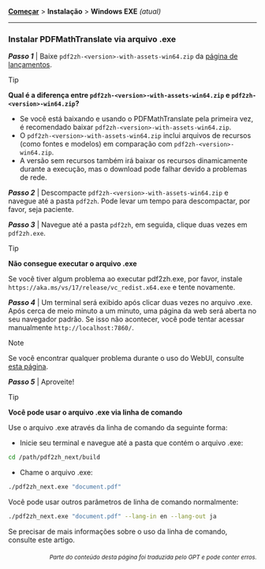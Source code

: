 [**Começar**](./getting-started.md) > **Instalação** > **Windows EXE** _(atual)_

---

### Instalar PDFMathTranslate via arquivo .exe

***Passo 1*** | Baixe `pdf2zh-<version>-with-assets-win64.zip` da [página de lançamentos](https://github.com/PDFMathTranslate/PDFMathTranslate-next/releases).

> [!TIP]
> **Qual é a diferença entre `pdf2zh-<version>-with-assets-win64.zip` e `pdf2zh-<version>-win64.zip`?**
>
> - Se você está baixando e usando o PDFMathTranslate pela primeira vez, é recomendado baixar `pdf2zh-<version>-with-assets-win64.zip`.
> - O `pdf2zh-<version>-with-assets-win64.zip` inclui arquivos de recursos (como fontes e modelos) em comparação com `pdf2zh-<version>-win64.zip`.
> - A versão sem recursos também irá baixar os recursos dinamicamente durante a execução, mas o download pode falhar devido a problemas de rede.

***Passo 2*** | Descompacte `pdf2zh-<version>-with-assets-win64.zip` e navegue até a pasta `pdf2zh`. Pode levar um tempo para descompactar, por favor, seja paciente.

***Passo 3*** | Navegue até a pasta `pdf2zh`, em seguida, clique duas vezes em `pdf2zh.exe`.

> [!TIP]
> **Não consegue executar o arquivo .exe**
>
> Se você tiver algum problema ao executar pdf2zh.exe, por favor, instale `https://aka.ms/vs/17/release/vc_redist.x64.exe` e tente novamente.

***Passo 4*** | Um terminal será exibido após clicar duas vezes no arquivo .exe. Após cerca de meio minuto a um minuto, uma página da web será aberta no seu navegador padrão. Se isso não acontecer, você pode tentar acessar manualmente `http://localhost:7860/`.

> [!NOTE]
>
> Se você encontrar qualquer problema durante o uso do WebUI, consulte [esta página](./USAGE_webui.md).

***Passo 5*** | Aproveite!

> [!TIP]
> **Você pode usar o arquivo .exe via linha de comando**
>
> Use o arquivo .exe através da linha de comando da seguinte forma:
>
> - Inicie seu terminal e navegue até a pasta que contém o arquivo .exe:
>
> ```bash
> cd /path/pdf2zh_next/build
> ```
>
> - Chame o arquivo .exe:
>
> ```bash
> ./pdf2zh_next.exe "document.pdf"
> ```
>
> Você pode usar outros parâmetros de linha de comando normalmente:
>
> ```bash
> ./pdf2zh_next.exe "document.pdf" --lang-in en --lang-out ja
> ```
>
> Se precisar de mais informações sobre o uso da linha de comando, consulte este artigo.

<div align="right"> 
<h6><small>Parte do conteúdo desta página foi traduzida pelo GPT e pode conter erros.</small></h6>